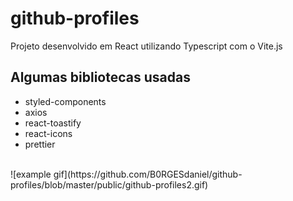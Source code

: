 # github-profiles

Projeto desenvolvido em React utilizando Typescript com o Vite.js
## Algumas bibliotecas usadas
- styled-components
- axios
- react-toastify
- react-icons
- prettier
</br>
![example gif](https://github.com/B0RGESdaniel/github-profiles/blob/master/public/github-profiles2.gif)
